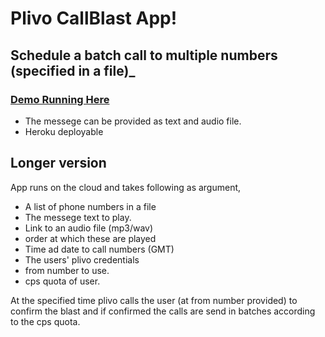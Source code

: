 # Plivo CallBlast App!

## Schedule a batch call to multiple numbers (specified in a file)_

### [Demo Running Here](http://immense-scrubland-3463.herokuapp.com/)

- The messege can be provided as text and audio file.
- Heroku deployable

## Longer version
App runs on the cloud and takes following as argument,

 - A list of phone numbers in a file
 - The messege text to play.
 - Link to an audio file (mp3/wav)
 - order at which these are played
 - Time ad date to call numbers (GMT)
 - The users' plivo credentials
 - from number to use.
 - cps quota of user.

At the specified time plivo calls the user (at from number provided) to confirm the blast and if confirmed the calls are send in batches according to the cps quota.
